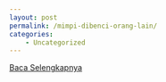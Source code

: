 ```yaml
---
layout: post
permalink: /mimpi-dibenci-orang-lain/
categories:
    - Uncategorized
---
```


[Baca Selengkapnya](/06)